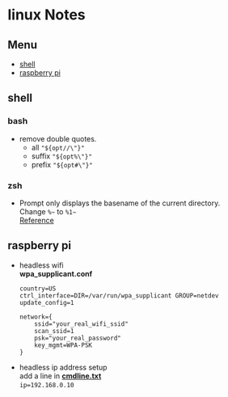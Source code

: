 # linux Notes

## Menu
- [shell](#shell)
- [raspberry pi](#raspberry-pi)

## shell
### bash
- remove double quotes.
	- all `"${opt//\"}"`
	- suffix `"${opt%\"}"`
	- prefix `"${opt#\"}"` 

### zsh
* Prompt only displays the basename of the current directory.  
    Change `%~` to `%1~`  
    [Reference](http://zsh.sourceforge.net/Doc/Release/Prompt-Expansion.html) 
    
## raspberry pi
 * headless wifi  
 	**wpa_supplicant.conf**
	```
	country=US
	ctrl_interface=DIR=/var/run/wpa_supplicant GROUP=netdev
	update_config=1

	network={
		ssid="your_real_wifi_ssid"
		scan_ssid=1
		psk="your_real_password"
		key_mgmt=WPA-PSK
	}
	```
* headless ip address setup  
add a line in [**cmdline.txt**](https://elinux.org/RPi_cmdline.txt)  
`ip=192.168.0.10`

